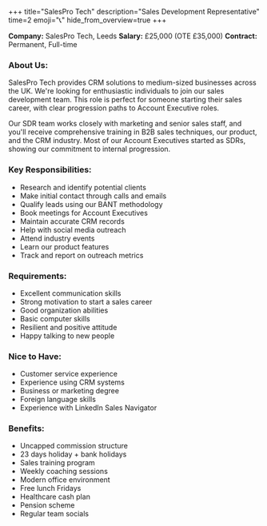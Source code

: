 +++
title="SalesPro Tech"
description="Sales Development Representative"
time=2
emoji="📞"
hide_from_overview=true
+++

**Company:** SalesPro Tech, Leeds
**Salary:** £25,000 (OTE £35,000)
**Contract:** Permanent, Full-time

### About Us:

SalesPro Tech provides CRM solutions to medium-sized businesses across the UK. We're looking for enthusiastic individuals to join our sales development team. This role is perfect for someone starting their sales career, with clear progression paths to Account Executive roles.

Our SDR team works closely with marketing and senior sales staff, and you'll receive comprehensive training in B2B sales techniques, our product, and the CRM industry. Most of our Account Executives started as SDRs, showing our commitment to internal progression.

### Key Responsibilities:

- Research and identify potential clients
- Make initial contact through calls and emails
- Qualify leads using our BANT methodology
- Book meetings for Account Executives
- Maintain accurate CRM records
- Help with social media outreach
- Attend industry events
- Learn our product features
- Track and report on outreach metrics

### Requirements:

- Excellent communication skills
- Strong motivation to start a sales career
- Good organization abilities
- Basic computer skills
- Resilient and positive attitude
- Happy talking to new people

### Nice to Have:

- Customer service experience
- Experience using CRM systems
- Business or marketing degree
- Foreign language skills
- Experience with LinkedIn Sales Navigator

### Benefits:

- Uncapped commission structure
- 23 days holiday + bank holidays
- Sales training program
- Weekly coaching sessions
- Modern office environment
- Free lunch Fridays
- Healthcare cash plan
- Pension scheme
- Regular team socials
